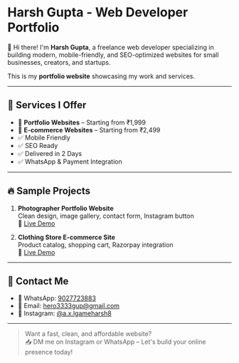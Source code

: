 # Harsh Gupta - Web Developer Portfolio

👋 Hi there! I'm **Harsh Gupta**, a freelance web developer specializing in building modern, mobile-friendly, and SEO-optimized websites for small businesses, creators, and startups.

This is my **portfolio website** showcasing my work and services.

---

## 💼 Services I Offer

- 🔹 **Portfolio Websites** – Starting from ₹1,999  
- 🔹 **E-commerce Websites** – Starting from ₹2,499  
- ✅ Mobile Friendly  
- ✅ SEO Ready  
- ✅ Delivered in 2 Days  
- ✅ WhatsApp & Payment Integration

---

## 🔥 Sample Projects

1. **Photographer Portfolio Website**  
   Clean design, image gallery, contact form, Instagram button  
   🔗 [Live Demo](https://your-demo-link.com)

2. **Clothing Store E-commerce Site**  
   Product catalog, shopping cart, Razorpay integration  
   🔗 [Live Demo](https://your-demo-link.com)

---

## 📩 Contact Me

- 📱 WhatsApp: [9027723883](https://wa.me/919027723883)
- 📧 Email: hero3333gup@gmail.com
- 📸 Instagram: [@a.x.lgameharsh8](https://instagram.com/a.x.lgameharsh8)

---

> Want a fast, clean, and affordable website?  
📥 DM me on Instagram or WhatsApp – Let's build your online presence today!

